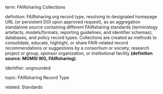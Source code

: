term: FAIRsharing Collections

definition: FAIRsharing.org record type, resolving to designated homepage URL (or persistent DOI upon approved request), as an aggregation standalone source containing different FAIRsharing standards (terminology artefacts, models/formats, reporting guidelines, and identifier schemas), databases, and policy record types. Collections are created as methods to consolidate, educate, highlight, or share FAIR-related record recommendations or suggestions by a consortium or society, research project or group, sponsor organization, or institutional facility **(definition source: MOMSI WG, FAIRsharing)**.

identifier: ungrounded

topic: FAIRsharing Record Type

related: Standards